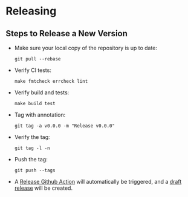 # Releasing

Steps to Release a New Version
------------------------------

- Make sure your local copy of the repository is up to date:

	```
	git pull --rebase
	```

- Verify CI tests:

	```
	make fmtcheck errcheck lint
	```

- Verify build and tests:

	```
	make build test
	```

- Tag with annotation:

	```
	git tag -a v0.0.0 -m "Release v0.0.0"
	```

- Verify the tag:

	```
	git tag -l -n
	```

- Push the tag:

	```
	git push --tags
	```

- A [Release Github Action](https://github.com/vmware/terraform-provider-vra/actions/workflows/release.yml) will automatically be triggered, and a [draft release](https://github.com/vmware/terraform-provider-vra/releases) will be created.
